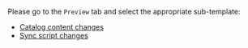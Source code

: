 Please go to the `Preview` tab and select the appropriate sub-template:

* [Catalog content changes](?expand=1&title=feat%28catalog%29%3A%20<description%20of%20your%20changes>&labels=catalog+content&template=catalog_content_pr_template.md)
* [Sync script changes](?expand=1&template=sync_script_pr_template.md)
